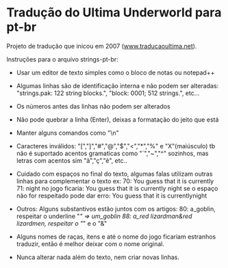 # Tradução do Ultima Underworld para pt-br

Projeto de tradução que inicou em 2007 (www.traducaoultima.net).

Instruções para o arquivo strings-pt-br:
- Usar um editor de texto simples como o bloco de notas ou notepad++

- Algumas linhas são de identificação interna e não podem ser alteradas:
  "strings.pak: 122 string blocks.", "block: 0001; 512 strings.", etc...

- Os números antes das linhas não podem ser alterados
  
- Não pode quebrar a linha (Enter), deixas a formatação do jeito que está

- Manter alguns comandos como "\n"

- Caracteres inválidos: "[","]","#","@","$","<","*","%" e "X"(maiúsculo)
  tb não é suportado acentos gramaticas como "´","~","^" sozinhos, mas
  letras com acentos sim "ã","ç","ê", etc..

- Cuidado com espaços no final do texto,
  algumas falas utilizam outras linhas para complementar o texto
  ex: 
       70: You guess that it is currently 
       71: night
    no jogo ficaria: 
       You guess that it is currently night
    se o espaço não for respeitado pode dar erro:
       You guess that it is currentlynight

- Outros: Alguns substantivos estão juntos com os artigos:
  80: a_goblin, respeitar o underline "_" => um_goblin
  88: a_red lizardman&red lizardmen, respeitar o "_" e o "&"

- Alguns nomes de raças, itens e até o nome do jogo ficariam estranhos
  traduzir, então é melhor deixar com o nome original.

- Nunca alterar nada além do texto, nem criar novas linhas.
